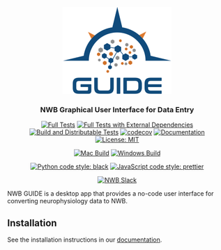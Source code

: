 <p align="center">
  <img src="src/electron/renderer/assets/img/logo-guide-draft-transparent-tight.png" width="250" alt="NeuroConv logo"/>
  <h3 align="center">NWB Graphical User Interface for Data Entry</h3>
  <p align="center">
    <a href="https://github.com/NeurodataWithoutBorders/nwb-guide/actions/workflows/testing.yml"><img src="https://github.com/NeurodataWithoutBorders/nwb-guide/actions/workflows/testing.yml/badge.svg" alt="Full Tests"></a>
    <a href="https://github.com/NeurodataWithoutBorders/nwb-guide/actions/workflows/testing-external.yml"><img src="https://github.com/NeurodataWithoutBorders/nwb-guide/actions/workflows/testing-external.yml/badge.svg" alt="Full Tests with External Dependencies"></a>
      <a href="https://github.com/neurodatawithoutborders/nwb-guide/actions/workflows/pyflask-build-and-dist-tests.yml"><img src="https://github.com/NeurodataWithoutBorders/nwb-guide/actions/workflows/pyflask-build-and-dist-tests.yml/badge.svg" alt="Build and Distributable Tests"></a>
    <a href="https://codecov.io/github/NeurodataWithoutBorders/nwb-guide?branch=main"><img src="https://codecov.io/github/NeurodataWithoutBorders/nwb-guide/coverage.svg?branch=main" alt="codecov"></a>
    <a href="https://nwb-guide.readthedocs.io/en/latest/"><img src="https://readthedocs.org/projects/nwb-guide/badge/?version=latest" alt="Documentation"></a>
      <a href="https://github.com/catalystneuro/nwb-guide/blob/main/LICENSE"><img src="https://img.shields.io/badge/license-MIT-yellow.svg" alt="License: MIT"></a>
  </p>
  <p align="center">
     <a href="https://github.com/NeurodataWithoutBorders/nwb-guide/actions/workflows/Build-and-deploy-mac.yml"><img src="https://github.com/NeurodataWithoutBorders/nwb-guide/actions/workflows/Build-and-deploy-mac.yml/badge.svg" alt="Mac Build"></a>
    <a href="https://github.com/NeurodataWithoutBorders/nwb-guide/actions/workflows/Build-and-deploy-win.yml"><img src="https://github.com/NeurodataWithoutBorders/nwb-guide/actions/workflows/Build-and-deploy-win.yml/badge.svg" alt="Windows Build"></a>
  </p>
  <p align="center">
    <a href="https://github.com/psf/black"><img alt="Python code style: black" src="https://img.shields.io/badge/python_code_style-black-000000.svg"></a>
    <a href="https://github.com/prettier/prettier"><img alt="JavaScript code style: prettier" src="https://img.shields.io/badge/javascript_code_style-prettier-ff69b4.svg?style=flat"></a>
  </p>
  <p align="center">
      <a href="https://join.slack.com/t/nwb-users/shared_invite/enQtNzMwOTcwNzQ2MDM5LWMyZDUwODJjYjM3MzMzYzZiNDk4ZTU3ZjQ3MmMxMmY5MDUyNzc0ZDI5ZjViYmJjYTQ5NjljOGFjZmMwOGIwZmQ"><img src="https://img.shields.io/badge/chat-Slack-lightblue?style=flat&logo=slack" alt="NWB Slack"></a>
  </p>
</p>

NWB GUIDE is a desktop app that provides a no-code user interface for converting neurophysiology data to NWB.

## Installation
See the installation instructions in our [documentation](https://nwb-guide.readthedocs.io/en/latest/installation.html).
